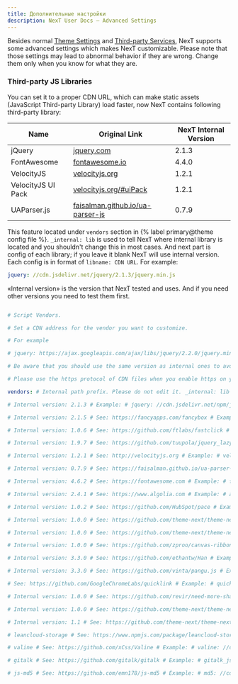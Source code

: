 ```yaml
---
title: Дополнительные настройки
description: NexT User Docs – Advanced Settings
---
```

Besides normal [Theme Settings](/docs/theme-settings/) and [Third-party Services](/docs/third-party-services/), NexT supports some advanced settings which makes NexT customizable. Please note that those settings may lead to abnormal behavior if they are wrong. Change them only when you know for what they are.

### Third-party JS Libraries

You can set it to a proper CDN URL, which can make static assets (JavaScript Third-party Library) load faster, now NexT contains following third-party library:

| Name               | Original Link                                                                | NexT Internal Version |
| ------------------ | ---------------------------------------------------------------------------- | --------------------- |
| jQuery             | [jquery.com](http://jquery.com)                                              | 2.1.3                 |
| FontAwesome        | [fontawesome.io](http://fontawesome.io)                                      | 4.4.0                 |
| VelocityJS         | [velocityjs.org](http://velocityjs.org)                                      | 1.2.1                 |
| VelocityJS UI Pack | [velocityjs.org/#uiPack](http://velocityjs.org/#uiPack)                      | 1.2.1                 |
| UAParser.js        | [faisalman.github.io/ua-parser-js](https://faisalman.github.io/ua-parser-js) | 0.7.9                 |

This feature located under `vendors` section in {% label primary@theme config file %}. `_internal: lib` is used to tell NexT where internal library is located and you shouldn't change this in most cases. And next part is config of each library; if you leave it blank NexT will use internal version. Each config is in format of `libname: CDN URL`. For example:

```yml
jquery: //cdn.jsdelivr.net/jquery/2.1.3/jquery.min.js
```

«Internal version» is the version that NexT tested and uses. And if you need other versions you need to test them first.

```yml next/_config.yml

# Script Vendors.

# Set a CDN address for the vendor you want to customize.

# For example

# jquery: https://ajax.googleapis.com/ajax/libs/jquery/2.2.0/jquery.min.js

# Be aware that you should use the same version as internal ones to avoid potential problems.

# Please use the https protocol of CDN files when you enable https on your site.

vendors: # Internal path prefix. Please do not edit it. _internal: lib

# Internal version: 2.1.3 # Example: # jquery: //cdn.jsdelivr.net/npm/jquery@2/dist/jquery.min.js # jquery: //cdnjs.cloudflare.com/ajax/libs/jquery/2.1.3/jquery.min.js jquery: //cdn.jsdelivr.net/npm/jquery/dist/jquery.min.js

# Internal version: 2.1.5 # See: https://fancyapps.com/fancybox # Example: # fancybox: //cdn.jsdelivr.net/gh/fancyapps/fancybox@3/dist/jquery.fancybox.min.js # fancybox: //cdnjs.cloudflare.com/ajax/libs/fancybox/3.5.6/jquery.fancybox.min.js # fancybox_css: //cdn.jsdelivr.net/gh/fancyapps/fancybox@3/dist/jquery.fancybox.min.css # fancybox_css: //cdnjs.cloudflare.com/ajax/libs/fancybox/3.5.6/jquery.fancybox.min.css fancybox: //cdn.jsdelivr.net/gh/fancyapps/fancybox/dist/jquery.fancybox.min.js fancybox_css: //cdn.jsdelivr.net/gh/fancyapps/fancybox/dist/jquery.fancybox.min.css

# Internal version: 1.0.6 # See: https://github.com/ftlabs/fastclick # Example: # fastclick: //cdn.jsdelivr.net/npm/fastclick@1/lib/fastclick.min.js # fastclick: //cdnjs.cloudflare.com/ajax/libs/fastclick/1.0.6/fastclick.min.js fastclick: //cdn.jsdelivr.net/npm/fastclick/lib/fastclick.min.js

# Internal version: 1.9.7 # See: https://github.com/tuupola/jquery_lazyload # Example: # lazyload: //cdn.jsdelivr.net/npm/jquery-lazyload@1/jquery.lazyload.min.js # lazyload: //cdnjs.cloudflare.com/ajax/libs/jquery_lazyload/1.9.7/jquery.lazyload.min.js lazyload: //cdn.jsdelivr.net/npm/jquery-lazyload/jquery.lazyload.min.js

# Internal version: 1.2.1 # See: http://velocityjs.org # Example: # velocity: //cdn.jsdelivr.net/npm/velocity-animate@1/velocity.min.js # velocity: //cdnjs.cloudflare.com/ajax/libs/velocity/1.2.1/velocity.min.js # velocity_ui: //cdn.jsdelivr.net/npm/velocity-animate@1/velocity.ui.min.js # velocity_ui: //cdnjs.cloudflare.com/ajax/libs/velocity/1.2.1/velocity.ui.min.js velocity: //cdn.jsdelivr.net/npm/velocity-animate/velocity.min.js velocity_ui: //cdn.jsdelivr.net/npm/velocity-animate/velocity.ui.min.js

# Internal version: 0.7.9 # See: https://faisalman.github.io/ua-parser-js # Example: # ua_parser: //cdn.jsdelivr.net/npm/ua-parser-js@0/src/ua-parser.min.js # ua_parser: //cdnjs.cloudflare.com/ajax/libs/UAParser.js/0.7.9/ua-parser.min.js ua_parser: //cdn.jsdelivr.net/npm/ua-parser-js/src/ua-parser.min.js

# Internal version: 4.6.2 # See: https://fontawesome.com # Example: # fontawesome: //cdn.jsdelivr.net/npm/font-awesome@4/css/font-awesome.min.css # fontawesome: //cdnjs.cloudflare.com/ajax/libs/font-awesome/4.6.2/css/font-awesome.min.css fontawesome: //cdn.jsdelivr.net/npm/font-awesome/css/font-awesome.min.css

# Internal version: 2.4.1 # See: https://www.algolia.com # Example: # algolia_instant_js: //cdn.jsdelivr.net/npm/instantsearch.js@2/dist/instantsearch.js # algolia_instant_css: //cdn.jsdelivr.net/npm/instantsearch.js@2/dist/instantsearch.min.css algolia_instant_js: algolia_instant_css:

# Internal version: 1.0.2 # See: https://github.com/HubSpot/pace # Example: # pace: //cdn.jsdelivr.net/npm/pace-js@1/pace.min.js # pace: //cdnjs.cloudflare.com/ajax/libs/pace/1.0.2/pace.min.js # pace_css: //cdn.jsdelivr.net/npm/pace-js@1/themes/blue/pace-theme-minimal.css # pace_css: //cdnjs.cloudflare.com/ajax/libs/pace/1.0.2/themes/blue/pace-theme-minimal.min.css pace: pace_css:

# Internal version: 1.0.0 # See: https://github.com/theme-next/theme-next-canvas-nest # Example: # canvas_nest: //cdn.jsdelivr.net/gh/theme-next/theme-next-canvas-nest@1/canvas-nest.min.js # canvas_nest_nomobile: //cdn.jsdelivr.net/gh/theme-next/theme-next-canvas-nest@1/canvas-nest-nomobile.min.js canvas_nest: canvas_nest_nomobile:

# Internal version: 1.0.0 # See: https://github.com/theme-next/theme-next-three # Example: # three: //cdn.jsdelivr.net/gh/theme-next/theme-next-three@1/three.min.js # three_waves: //cdn.jsdelivr.net/gh/theme-next/theme-next-three@1/three-waves.min.js # canvas_lines: //cdn.jsdelivr.net/gh/theme-next/theme-next-three@1/canvas_lines.min.js # canvas_sphere: //cdn.jsdelivr.net/gh/theme-next/theme-next-three@1/canvas_sphere.min.js three: three_waves: canvas_lines: canvas_sphere:

# Internal version: 1.0.0 # See: https://github.com/zproo/canvas-ribbon # Example: # canvas_ribbon: //cdn.jsdelivr.net/gh/theme-next/theme-next-canvas-ribbon@1/canvas-ribbon.js canvas_ribbon:

# Internal version: 3.3.0 # See: https://github.com/ethantw/Han # Example: # han: //cdn.jsdelivr.net/npm/han-css@3/dist/han.min.css # han: //cdnjs.cloudflare.com/ajax/libs/Han/3.3.0/han.min.css han: //cdn.jsdelivr.net/npm/han-css/dist/han.min.css

# Internal version: 3.3.0 # See: https://github.com/vinta/pangu.js # Example: # pangu: //cdn.jsdelivr.net/npm/pangu@3/dist/browser/pangu.min.js # pangu: //cdnjs.cloudflare.com/ajax/libs/pangu/3.3.0/pangu.min.js pangu: //cdn.jsdelivr.net/npm/pangu/dist/browser/pangu.min.js

# See: https://github.com/GoogleChromeLabs/quicklink # Example: # quicklink: //cdn.jsdelivr.net/npm/quicklink@1.0.0/dist/quicklink.umd.js quicklink:

# Internal version: 1.0.0 # See: https://github.com/revir/need-more-share2 # Example: # needmoreshare2_js: //cdn.jsdelivr.net/gh/theme-next/theme-next-needmoreshare2@1/needsharebutton.min.js # needmoreshare2_css: //cdn.jsdelivr.net/gh/theme-next/theme-next-needmoreshare2@1/needsharebutton.min.css needmoreshare2_js: needmoreshare2_css:

# Internal version: 1.0.0 # See: https://github.com/theme-next/theme-next-bookmark # Example: # bookmark: //cdn.jsdelivr.net/gh/theme-next/theme-next-bookmark@1/bookmark.min.js bookmark:

# Internal version: 1.1 # See: https://github.com/theme-next/theme-next-reading-progress # Example: # reading_progress: //cdn.jsdelivr.net/gh/theme-next/theme-next-reading-progress@1/reading_progress.min.js reading_progress: //cdn.jsdelivr.net/gh/theme-next/theme-next-reading-progress/reading_progress.min.js

# leancloud-storage # See: https://www.npmjs.com/package/leancloud-storage # Example: # leancloud: //cdn.jsdelivr.net/npm/leancloud-storage@3/dist/av-min.js leancloud: //cdn.jsdelivr.net/npm/leancloud-storage/dist/av-min.js

# valine # See: https://github.com/xCss/Valine # Example: # valine: //cdn.jsdelivr.net/npm/valine@1/dist/Valine.min.js # valine: //cdnjs.cloudflare.com/ajax/libs/valine/1.3.4/Valine.min.js valine: /lib/Valine.min.js

# gitalk # See: https://github.com/gitalk/gitalk # Example: # gitalk_js: //cdn.jsdelivr.net/npm/gitalk@1/dist/gitalk.min.js # gitalk_css: //cdn.jsdelivr.net/npm/gitalk@1/dist/gitalk.css gitalk_js: gitalk_css:

# js-md5 # See: https://github.com/emn178/js-md5 # Example: # md5: //cdn.jsdelivr.net/npm/js-md5@0/src/md5.min.js md5: ```